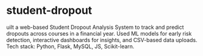 # student-dropout
uilt a web-based Student Dropout Analysis System to track and predict dropouts across courses in a financial year. Used ML models for early risk detection, interactive dashboards for insights, and CSV-based data uploads. Tech stack: Python, Flask, MySQL, JS, Scikit-learn.
